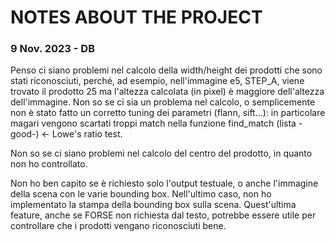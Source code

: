 # NOTES ABOUT THE PROJECT

### 9 Nov. 2023 - DB
Penso ci siano problemi nel calcolo della width/height dei prodotti che sono stati riconosciuti, perché, ad esempio, nell'immagine e5, STEP_A, viene trovato il prodotto 25 ma l'altezza calcolata (in pixel) è maggiore dell'altezza dell'immagine. Non so se ci sia un problema nel calcolo, o semplicemente non è stato fatto un corretto tuning dei parametri (flann, sift...): in particolare magari vengono scartati troppi match nella funzione find_match (lista -good-) <- Lowe's ratio test.

Non so se ci siano problemi nel calcolo del centro del prodotto, in quanto non ho controllato.

Non ho ben capito se è richiesto solo l'output testuale, o anche l'immagine della scena con le varie bounding box. Nell'ultimo caso, non ho implementato la stampa della bounding box sulla scena. Quest'ultima feature, anche se FORSE non richiesta dal testo, potrebbe essere utile per controllare che i prodotti vengano riconosciuti bene.